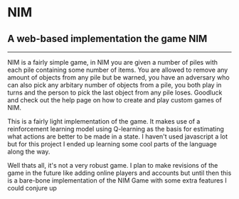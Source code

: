 # NIM
A web-based implementation the game NIM
------------------------------------------------------------------------------------------------------------------------------------------------

------------------------------------------------------------------------------------------------------------------------------------------------
NIM is a fairly simple game, in NIM you are given a number of piles with each pile containing some number of items. You are allowed to remove any 
amount of objects from any pile but be warned, you have an adversary who can also pick any arbitary number of objects from a pile, you 
both play in turns and the person to pick the last object from any pile loses. Goodluck and check out the help page on how to create 
and play custom games of NIM.

This is a fairly light implementation of the game. It makes use of a reinforcement learning model using Q-learning as the basis for estimating what actions are 
better to be made in a state. I haven't used javascript a lot but for this project I ended up learning some cool parts of the language along the way.

Well thats all, it's not a very robust game. I plan to make revisions of the game in the future like adding online players and accounts
but until then this is a bare-bone implementation of the NIM Game with some extra features I could conjure up


